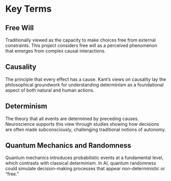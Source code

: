 # Key Terms

## Free Will
Traditionally viewed as the capacity to make choices free from external constraints. This project considers free will as a perceived phenomenon that emerges from complex causal interactions.

## Causality
The principle that every effect has a cause. Kant’s views on causality lay the philosophical groundwork for understanding determinism as a foundational aspect of both natural and human actions.

## Determinism
The theory that all events are determined by preceding causes. Neuroscience supports this view through studies showing how decisions are often made subconsciously, challenging traditional notions of autonomy.

## Quantum Mechanics and Randomness
Quantum mechanics introduces probabilistic events at a fundamental level, which contrasts with classical determinism. In AI, quantum randomness could simulate decision-making processes that appear non-deterministic or “free.”
